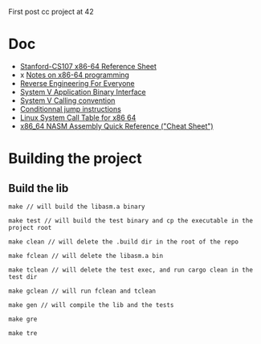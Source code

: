First post cc project at 42

# Doc

- [Stanford-CS107 x86-64 Reference Sheet](https://web.stanford.edu/class/archive/cs/cs107/cs107.1252/resources/x86-64-reference.pdf)
- x [Notes on x86-64 programming](https://usr.lmf.cnrs.fr/~jcf/ens/compil/x86-64.pdf)
- [Reverse Engineering For Everyone](https://0xinfection.github.io/reversing/reversing-for-everyone.pdf)
- [System V Application Binary Interface](https://refspecs.linuxbase.org/elf/x86_64-abi-0.99.pdf)
- [System V Calling convention](https://en.wikipedia.org/wiki/X86_calling_conventions#x86-64_calling_conventions)
- [Conditionnal jump instructions](https://www.philadelphia.edu.jo/academics/qhamarsheh/uploads/Lecture%2018%20Conditional%20Jumps%20Instructions.pdf)
- [Linux System Call Table for x86 64](https://blog.rchapman.org/posts/Linux_System_Call_Table_for_x86_64/)
- [x86_64 NASM Assembly Quick Reference ("Cheat Sheet")](https://www.cs.uaf.edu/2017/fall/cs301/reference/x86_64.html)

# Building the project

## Build the lib

```
make // will build the libasm.a binary
```
```
make test // will build the test binary and cp the executable in the project root
```
```
make clean // will delete the .build dir in the root of the repo
```
```
make fclean // will delete the libasm.a bin
```
```
make tclean // will delete the test exec, and run cargo clean in the test dir
```
```
make gclean // will run fclean and tclean
```
```
make gen // will compile the lib and the tests
```
```
make gre
```
```
make tre
```
